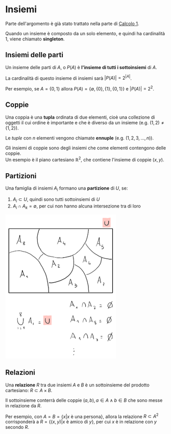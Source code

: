 # Insiemi

Parte dell'argomento è già stato trattato nella parte di [Calcolo 1](../../ct0432/01/README.md).

Quando un insieme è composto da un solo elemento, e quindi ha cardinalità $1$, viene chiamato **singleton**.

## Insiemi delle parti

Un insieme delle parti di $A$, o $P(A)$ è **l'insieme di tutti i sottoinsiemi** di $A$.

La cardinalità di questo insieme di insiemi sarà $|P(A)| = 2^{|A|}$.

Per esempio, se $A = \{0, 1\}$ allora $P(A) = \{\emptyset, \{0\}, \{1\}, \{0, 1\}\}$ e $|P(A)| = 2^2$.

## Coppie

Una coppia è una **tupla** ordinata di due elementi, cioè una collezione di oggetti il cui ordine è importante e che è diverso da un insieme (e.g. $(1, 2) \neq \{1, 2\}$).

Le _tuple_ con $n$ elementi vengono chiamate **ennuple** (e.g. $(1, 2, 3, ..., n)$).

Gli insiemi di coppie sono degli insiemi che come elementi contengono delle coppie. \
Un esempio è il piano cartesiano $\mathbb{R}^2$, che contiene l'insieme di coppie $(x, y)$.

## Partizioni

Una famiglia di insiemi $A_i$ formano una **partizione** di $U$, se:
1. $A_i \subset U$, quindi sono tutti sottoinsiemi di $U$
2. $A_i \cap A_k = \emptyset$, per cui non hanno alcuna intersezione tra di loro

![Esempio di partizione](assets/01.png)

## Relazioni

Una **relazione** $R$ tra due insiemi $A$ e $B$ è un sottoinsieme del prodotto cartesiano: $R \subset A \times B$.

Il sottoinsieme conterrà delle coppie $(a, b), a \in A \land b \in B$ che sono messe in relazione da $R$.

Per esempio, con $A = B = \{x | x \text{ è una persona}\}$, allora la relazione $R \subset A^2$ corrisponderà a $R = \{(x, y) | x \text{ è amico di } y\}$, per cui $x$ è in relazione con $y$ secondo $R$.
